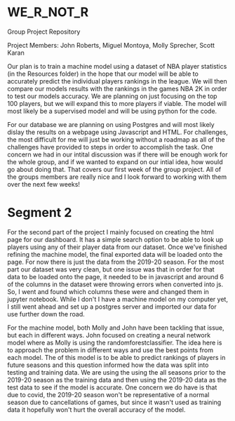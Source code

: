 # WE_R_NOT_R
 Group Project Repository

Project Members:
John Roberts,
Miguel Montoya,
Molly Sprecher,
Scott Karan

Our plan is to train a machine model using a dataset of NBA player statistics (in the Resources folder) in the hope that our model will be able to accurately predict the individual players rankings in the league. We will then compare our models results with the rankings in the games NBA 2K in order to test our models accuracy. We are planning on just focusing on the top 100 players, but we will expand this to more players if viable. The model will most likely be a supervised model and will be using python for the code. 

For our database we are planning on using Postgres and will most likely dislay the results on a webpage using Javascript and HTML. For challenges, the most difficult for me will just be working without a roadmap as all of the challenges have provided to steps in order to accomplish the task. One concern we had in our intital discussion was if there will be enough work for the whole group, and if we wanted to expand on our intial idea, how would go about doing that. That covers our first week of the group project. All of the groups members are really nice and I look forward to working with them over the next few weeks!

# Segment 2
For the second part of the project I mainly focused on creating the html page for our dashboard. It has a simple search option to be able to look up players using any of their player data from our dataset. Once we've finished refining the machine model, the final exported data will be loaded onto the page. For now there is just the data from the 2019-20 season. For the most part our dataset was very clean, but one issue was that in order for that data to be loaded onto the page, it needed to be in javascript and around 6 of the columns in the dataset were throwing errors when converted into js. So, I went and found which columns these were and changed them in jupyter notebook. While I don't I have a machine model on my computer yet, I still went ahead and set up a postgres server and imported our data for use further down the road.

For the machine model, both Molly and John have been tackling that issue, but each in different ways. John focused on creating a neural network model where as Molly is using the randomforestclassifier. The idea here is to approach the problem in different ways and use the best points from each model. The of this model is to be able to predict rankings of players in future seasons and this question informed how the data was split into testing and training data. We are using the using the all seasons prior to the 2019-20 season as the training data and then using the 2019-20 data as the test data to see if the model is accurate. One concern we do have is that due to covid, the 2019-20 season won't be representative of a normal season due to cancellations of games, but since it wasn't used as training data it hopefully won't hurt the overall accuracy of the model. 
